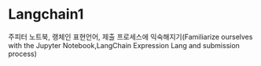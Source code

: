 # Langchain1
주피터 노트북, 랭체인 표현언어, 제출 프로세스에 익숙해지기(Familiarize ourselves with the Jupyter Notebook,LangChain Expression Lang and submission process)

